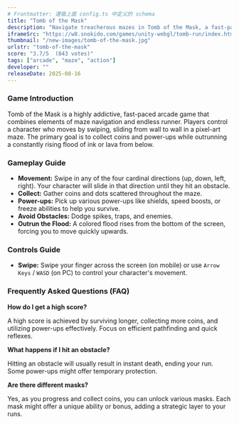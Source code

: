 ```yaml
---
# Frontmatter: 遵循上面 config.ts 中定义的 schema
title: "Tomb of the Mask"
description: "Navigate treacherous mazes in Tomb of the Mask, a fast-paced arcade game! Swipe to move your character from wall to wall, collecting coins and power-ups while outrunning a rising flood. Master precise movements and quick decisions to survive and uncover the tomb's secrets."
iframeSrc: "https://w8.snokido.com/games/unity-webgl/tomb-run/index.html"
thumbnail: "/new-images/tomb-of-the-mask.jpg"
urlstr: "tomb-of-the-mask"
score: "3.7/5  (843 votes)"
tags: ["arcade", "maze", "action"]
developer: ""
releaseDate: 2025-08-16
---
```


### Game Introduction

Tomb of the Mask is a highly addictive, fast-paced arcade game that combines elements of maze navigation and endless runner. Players control a character who moves by swiping, sliding from wall to wall in a pixel-art maze. The primary goal is to collect coins and power-ups while outrunning a constantly rising flood of ink or lava from below.

### Gameplay Guide

- **Movement:** Swipe in any of the four cardinal directions (up, down, left, right). Your character will slide in that direction until they hit an obstacle.
- **Collect:** Gather coins and dots scattered throughout the maze.
- **Power-ups:** Pick up various power-ups like shields, speed boosts, or freeze abilities to help you survive.
- **Avoid Obstacles:** Dodge spikes, traps, and enemies.
- **Outrun the Flood:** A colored flood rises from the bottom of the screen, forcing you to move quickly upwards.

### Controls Guide

- **Swipe:** Swipe your finger across the screen (on mobile) or use `Arrow Keys` / `WASD` (on PC) to control your character's movement.

### Frequently Asked Questions (FAQ)

**How do I get a high score?**

A high score is achieved by surviving longer, collecting more coins, and utilizing power-ups effectively. Focus on efficient pathfinding and quick reflexes.

**What happens if I hit an obstacle?**

Hitting an obstacle will usually result in instant death, ending your run. Some power-ups might offer temporary protection.

**Are there different masks?**

Yes, as you progress and collect coins, you can unlock various masks. Each mask might offer a unique ability or bonus, adding a strategic layer to your runs.

